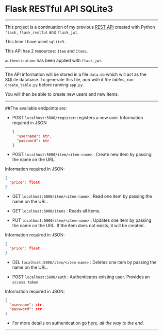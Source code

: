 # Flask RESTful API SQLite3
<hr>

This project is a continuation of my previous [REST API](https://github.com/NeryCaballero/REST-API-flask-RESTful) created with Python `flask` , `flask_restful` and `flask_jwt`.

This time I have used `sqlite3`.

This API has 2 resources: ```Item``` and ```Items```. 

`authentication` has been applied with `flask_jwt`.

<hr>

The API information will be stored in a file `data.db` which will act as the SQLite database.
To generate this file, *and with it the tables*, run `create_table.py` before running `app.py`.

You will then be able to create new users and new items.

<hr>

##The available endpoints are:
- POST `localhost:5000/register`: registers a new user. Information required in JSON 
  ```json
  { 
    "username": str, 
    "password": str 
  }
  ```
  
  

- POST `localhost:5000/item/<item-name>` : Create new item by passing the name on the URL.
  
Information required in JSON: 

```json
{ 
  "price": float 
}
```  

- GET `localhost:5000/item/<item-name>` : Read one item by passing the name on the URL.


- GET `localhost:5000/items`  : Reads all items.


- PUT `localhost:5000/item/<item-name>` : Updates one item by passing the name on the URL. If the item does not exists, it will be created. 
  
Information required in JSON:
```json
{ 
  "price": float 
}
```

- DEL `localhost:5000/item/<item-name>` : Deletes one item by passing the name on the URL. 


- POST `localhost:5000/auth` : Authenticates existing user. Provides an `access token`. 
  
Information required in JSON:
  ```json
  { 
    "username": str, 
    "password": str 
  }
  ```
    

  - For more details on authentication go [here](https://github.com/NeryCaballero/REST-API-flask-RESTful/blob/main/flask_jwt.md), *all the way to the end*.

<hr>

